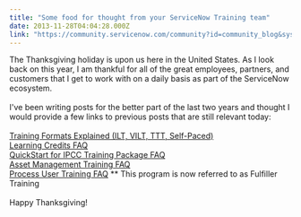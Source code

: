 ```yaml
---
title: "Some food for thought from your ServiceNow Training team"
date: 2013-11-28T04:04:28.000Z
link: "https://community.servicenow.com/community?id=community_blog&sys_id=8fecae65dbd0dbc01dcaf3231f9619d2"
---
```

<p>The Thanksgiving holiday is upon us here in the United States. As I look back on this year, I am thankful for all of the great employees, partners, and customers that I get to work with on a daily basis as part of the ServiceNow ecosystem. <br/><br/>I've been writing posts for the better part of the last two years and thought I would provide a few links to previous posts that are still relevant today:<br/><br/><a title="k-external-small" class="jive-link-external-small" href="http://community.servicenow.com/blog/andyho/training-formats-explained" rel="nofollow" target="_blank">Training Formats Explained (ILT, VILT, TTT, Self-Paced)</a> <br/><a title="k-external-small" class="jive-link-external-small" href="http://community.servicenow.com/blog/andyho/servicenow-education-services-team-introduces-learning-credits" rel="nofollow" target="_blank">Learning Credits FAQ</a> <br/><a title="k-external-small" class="jive-link-external-small" href="http://community.servicenow.com/blog/andyho/quickstart-ipcc-whats-included-training-package" rel="nofollow" target="_blank">QuickStart for IPCC Training Package FAQ</a> <br/> <a title="k-external-small" class="jive-link-external-small" href="http://community.servicenow.com/blog/andyho/servicenow-education-services-team-introduces-asset-management-training-course" rel="nofollow" target="_blank">Asset Management Training FAQ</a> <br/><a title="k-external-small" class="jive-link-external-small" href="http://community.servicenow.com/blog/andyho/servicenow-education-services-team-introduces-process-user-training-program" rel="nofollow" target="_blank">Process User Training FAQ</a> ** This program is now referred to as Fulfiller Training<br/><br/>Happy Thanksgiving!</p>